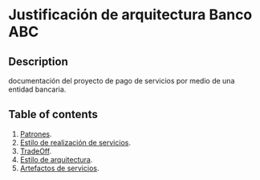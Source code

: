 # Justificación de arquitectura Banco ABC

## Description

documentación del proyecto de pago de servicios por medio de una entidad bancaria.

## Table of contents <a name="table-of-contents-main"></a>
1. [Patrones][a-description].
2. [Estilo de realización de servicios][vp-description].
3. [TradeOff][vp-description].
4. [Estilo de arquitectura][vp-description].
5. [Artefactos de servicios][vp-description].

[a-description]: /wiki/Pagina-1
[vp-description]: /wiki/Pagina-1


